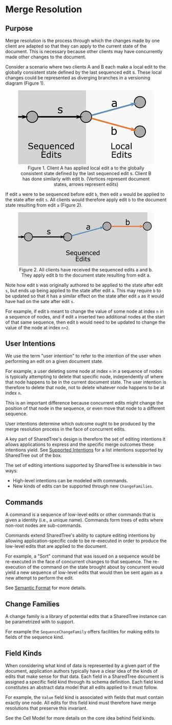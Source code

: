 # Merge Resolution

## Purpose

Merge resolution is the process through which the changes made by one client are adapted so that they can apply to the current state of the document.
This is necessary because other clients may have concurrently made other changes to the document.

Consider a scenario where two clients A and B each make a local edit to the globally consistent state defined by the last sequenced edit s.
These local changes could be represented as diverging branches in a versioning diagram (Figure 1).

<figure align="center">
    <img src="./assets/local-edits-ab.png" alt=""/>
    <figcaption>
        Figure 1. Client A has applied local edit a to the globally consistent state defined by the last sequenced edit s.
        Client B has done similarly with edit b.
        (Vertices represent document states, arrows represent edits)
    </figcaption>
</figure>

If edit `a` were to be sequenced before edit `b`, then edit `a` would be applied to the state after edit `s`.
All clients would therefore apply edit `b` to the document state resulting from edit `a` (Figure 2).

<figure align="center">
    <img src="./assets/sequenced-edits-ab.png" alt=""/>
    <figcaption>
        Figure 2. All clients have received the sequenced edits a and b.
        They apply edit b to the document state resulting from edit a.
    </figcaption>
</figure>

Note how edit `b` was originally authored to be applied to the state after edit `s`,
but ends up being applied to the state after edit `a`.
This may require `b` to be updated so that it has a similar effect on the state after edit `a` as it would have had on the sate after edit `s`.

For example,
if edit `b` meant to change the value of some node at index `n` in a sequence of nodes,
and if edit `a` inserted two additional nodes at the start of that same sequence,
then edit `b` would need to be updated to change the value of the node at index `n+2`.

## User Intentions

We use the term "user intention" to refer to the intention of the user when performing an edit on a given document state.

For example,
a user deleting some node at index `n` in a sequence of nodes is typically attempting to delete that specific node,
independently of where that node happens to be in the current document state.
The user intention is therefore to delete that node,
not to delete whatever node happens to be at index `n`.

This is an important difference because concurrent edits might change the position of that node in the sequence,
or even move that node to a different sequence.

User intentions determine which outcome ought to be produced by the merge resolution process in the face of concurrent edits.

A key part of SharedTree's design is therefore the set of editing intentions it allows applications to express and the specific merge outcomes these intentions yield.
See [Supported Intentions](./supported-intentions/README.md) for a list intentions supported by SharedTree out of the box.

The set of editing intentions supported by SharedTree is extensible in two ways:
* High-level intentions can be modeled with commands.
* New kinds of edits can be supported through new `ChangeFamilies`.

## Commands

A command is a sequence of low-level edits or other commands that is given a identity (i.e., a unique name).
Commands form trees of edits where non-root nodes are sub-commands.

Commands extend SharedTree's ability to capture editing intentions by allowing application-specific code
to be re-executed in order to produce the low-level edits that are applied to the document.

For example, a "Sort" command that was issued on a sequence would be re-executed in the face of concurrent changes to that sequence.
The re-execution of the command on the state brought about by concurrent would yield a new sequence of low-level edits that would then be sent again as a new attempt to perform the edit.

See [Semantic Format](../semantic-format/README.md) for more details.

## Change Families

A change family is a library of potential edits that a SharedTree instance can be parametrized with to support.

For example the `SequenceChangeFamily` offers facilities for making edits to fields of the sequence kind.

## Field Kinds

When considering what kind of data is represented by a given part of the document,
application authors typically have a clear idea of the kinds of edits that make sense for that data.
Each field in a SharedTree document is assigned a specific field kind through its schema definition.
Each field kind constitutes an abstract data model that all edits applied to it must follow.

For example, the `Value` field kind is associated with fields that must contain exactly one node.
All edits for this field kind must therefore have merge resolutions that preserve this invariant.

See the Cell Model for more details on the core idea behind field kinds.
